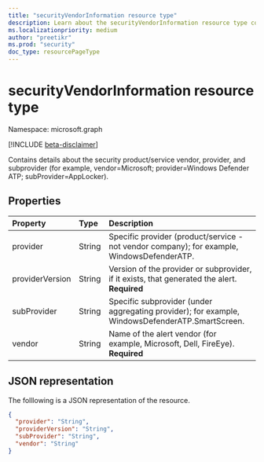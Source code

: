 ```yaml
---
title: "securityVendorInformation resource type"
description: Learn about the securityVendorInformation resource type containing details about the security product/service vendor, provider, and subprovider.
ms.localizationpriority: medium
author: "preetikr"
ms.prod: "security"
doc_type: resourcePageType
---
```


# securityVendorInformation resource type

Namespace: microsoft.graph

 [!INCLUDE [beta-disclaimer](../../includes/beta-disclaimer.md)]

Contains details about the security product/service vendor, provider, and subprovider (for example, vendor=Microsoft; provider=Windows Defender ATP; subProvider=AppLocker).

## Properties

| Property   | Type|Description|
|:---------------|:--------|:----------|
|provider |String|Specific provider (product/service - not vendor company); for example, WindowsDefenderATP.|
|providerVersion|String|Version of the provider or subprovider, if it exists, that generated the alert. **Required**|
|subProvider|String|Specific subprovider (under aggregating provider); for example, WindowsDefenderATP.SmartScreen.|
|vendor |String|Name of the alert vendor (for example, Microsoft, Dell, FireEye). **Required**|

## JSON representation

The folllowing is a JSON representation of the resource.
<!-- {
  "blockType": "resource",
  "optionalProperties": [

  ],
  "@odata.type": "microsoft.graph.securityVendorInformation"
}-->

```json
{
  "provider": "String",
  "providerVersion": "String",
  "subProvider": "String",
  "vendor": "String"
}

```

<!-- uuid: 8fcb5dbc-d5aa-4681-8e31-b001d5168d79
2015-10-25 14:57:30 UTC -->
<!--
{
  "type": "#page.annotation",
  "description": "securityVendorInformation resource",
  "keywords": "",
  "section": "documentation",
  "tocPath": "",
  "suppressions": []
}
-->


